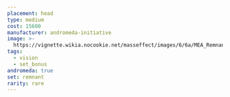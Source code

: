 ```yaml
---
placement: head
type: medium
cost: 15600
manufacturer: andromeda-initiative
image: >-
  https://vignette.wikia.nocookie.net/masseffect/images/6/6a/MEA_Remnant_Heritage_Helmet.png/revision/latest/scale-to-width-down/350?cb=20180513014645
tags:
  - vision
  - set_bonus
andromeda: true
set: remnant
rarity: rare
---
```

